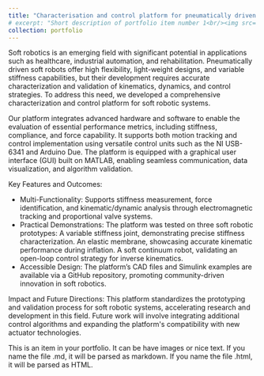 ```yaml
---
title: "Characterisation and control platform for pneumatically driven soft robots"
# excerpt: "Short description of portfolio item number 1<br/><img src='/images/500x300.png'>"
collection: portfolio
---
```


Soft robotics is an emerging field with significant potential in applications such as healthcare, industrial automation, and rehabilitation. Pneumatically driven soft robots offer high flexibility, light-weight designs, and variable stiffness capabilities, but their development requires accurate characterization and validation of kinematics, dynamics, and control strategies. To address this need, we developed a comprehensive characterization and control platform for soft robotic systems.

Our platform integrates advanced hardware and software to enable the evaluation of essential performance metrics, including stiffness, compliance, and force capability. It supports both motion tracking and control implementation using versatile control units such as the NI USB-6341 and Arduino Due. The platform is equipped with a graphical user interface (GUI) built on MATLAB, enabling seamless communication, data visualization, and algorithm validation.

Key Features and Outcomes:
- Multi-Functionality: Supports stiffness measurement, force identification, and kinematic/dynamic analysis through electromagnetic tracking and proportional valve systems.
- Practical Demonstrations: The platform was tested on three soft robotic prototypes:
A variable stiffness joint, demonstrating precise stiffness characterization.
An elastic membrane, showcasing accurate kinematic performance during inflation.
A soft continuum robot, validating an open-loop control strategy for inverse kinematics.
- Accessible Design: The platform’s CAD files and Simulink examples are available via a GitHub repository, promoting community-driven innovation in soft robotics.

Impact and Future Directions: This platform standardizes the prototyping and validation process for soft robotic systems, accelerating research and development in this field. Future work will involve integrating additional control algorithms and expanding the platform's compatibility with new actuator technologies.


This is an item in your portfolio. It can be have images or nice text. If you name the file .md, it will be parsed as markdown. If you name the file .html, it will be parsed as HTML. 
